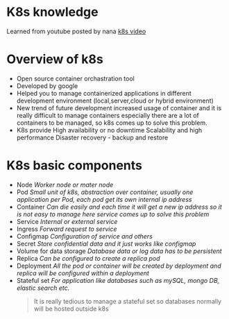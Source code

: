 # K8s knowledge
  Learned from youtube posted by nana  [k8s video](https://www.youtube.com/watch?v=X48VuDVv0do)  
# Overview of k8s
  - Open source container orchastration tool
  - Developed by google
  - Helped you to manage containerized applications in different development environment (local,server,cloud or hybrid environment)
  - New trend of future development increased usage of container and it is really difficult to manage containers especially there are a lot of containers to be managed, so k8s comes up to solve this problem.
  - K8s provide 
        High availability or no downtime
        Scalability and high performance
        Disaster recovery - backup and restore
# K8s basic components
  - Node *Worker node or mater node*
  - Pod *Small unit of k8s, abstraction over container, usually one application per Pod, each pod get its own internal ip address*
  - Container *Can die easily and each time it will get a new ip address so it is not easy to manage here service comes up to solve this problem*
  - Service *Internal or external service*
  - Ingress *Forward request to service*
  - Configmap *Configuration of service and others*
  - Secret *Store confidential data and it just works like configmap*
  - Volume for data storage *Database data or log data has to be persistent*
  - Replica *Can be configured to create a replica pod*
  - Deployment *All the pod or container will be created by deployment and replica will be configured within a deployment*
  - Stateful set *For application like databases such as mySQL, mongo DB, elastic search etc.*  
      > It is really tedious to manage a stateful set so databases normally will be hosted outside k8s
  
  

